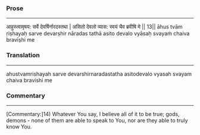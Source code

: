 ### Prose 
 --- 
आहुस्त्वामृषय: सर्वे देवर्षिर्नारदस्तथा |
असितो देवलो व्यास: स्वयं चैव ब्रवीषि मे || 13||
āhus tvām ṛiṣhayaḥ sarve devarṣhir nāradas tathā
asito devalo vyāsaḥ svayaṁ chaiva bravīṣhi me

### Translation 
 --- 
ahustvamrishayah sarve devarshirnaradastatha asitodevalo vyasah svayam chaiva bravishi me

### Commentary 
 --- 
[Commentary:]14) Whatever You say, I believe all of it to be true; gods, demons - none of them are able to speak to You, nor are they able to truly know You.